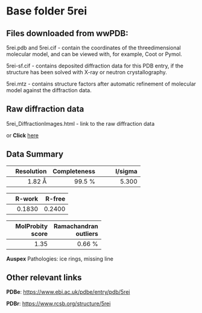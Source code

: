 # Base folder 5rei

## Files downloaded from wwPDB:

5rei.pdb and 5rei.cif - contain the coordinates of the threedimensional molecular model, and can be viewed with, for example, Coot or Pymol.

5rei-sf.cif - contains deposited diffraction data for this PDB entry, if the structure has been solved with X-ray or neutron crystallography.

5rei.mtz - contains structure factors after automatic refinement of molecular model against the diffraction data.

## Raw diffraction data

5rei_DiffractionImages.html - link to the raw diffraction data 

or **Click** [here](https://zenodo.org/record/3730818) 

## Data Summary
|   | Resolution | Completeness| I/sigma |
|---|-------------:|----------------:|--------------:|
|   |1.82 Å|99.5  %|<img width=50/>5.300|

|   | **R-work**| **R-free**   
|---|-------------:|----------------:|           
||0.1830|0.2400|

|   |**MolProbity<br>score**| **Ramachandran<br>outliers** 
|---|-------------:|----------------:|
||1.35|0.66 %|

**Auspex** Pathologies: ice rings, missing line

 

## Other relevant links 
**PDBe**:  https://www.ebi.ac.uk/pdbe/entry/pdb/5rei
 
**PDBr**: https://www.rcsb.org/structure/5rei 

